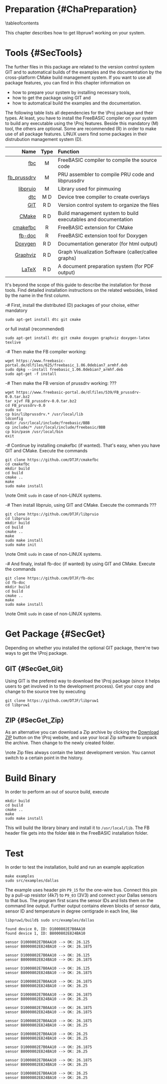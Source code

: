 Preparation {#ChaPreparation}
===========
\tableofcontents

This chapter describes how to get libpruw1 working on your system.


# Tools  {#SecTools}

The further files in this package are related to the version control
system GIT and to automatical builds of the examples and the
documentation by the cross-platform CMake build management system. If
you want to use all package features, you can find in this chapter
information on

- how to prepare your system by installing necessary tools,
- how to get the package using GIT and
- how to automatical build the examples and the documentation.

The following table lists all dependencies for the \Proj package and
their types. At least, you have to install the FreeBASIC compiler on
your system to build any executable using the \Proj features. Beside
this mandatory (M) tool, the others are optional. Some are recommended
(R) in order to make use of all package features. LINUX users find some
packages in their distrubution management system (D).

|                                               Name  | Type |  Function                                                      |
| --------------------------------------------------: | :--: | :------------------------------------------------------------- |
| [fbc](http://www.freebasic.net)                     | M    | FreeBASIC compiler to compile the source code                  |
| [fb_prussdrv](https://github.com/DTJF/fb_prussdrv)  | M    | PRU assembler to compile PRU code and libprussdrv              |
| [libpruio](https://github.com/DTJF/libpruio)        | M    | Library used for pinmuxing                                     |
| [dtc](https://git.kernel.org/cgit/utils/dtc/dtc.git)| M  D | Device tree compiler to create overlays                        |
| [GIT](http://git-scm.com/)                          | R  D | Version control system to organize the files                   |
| [CMake](http://www.cmake.org)                       | R  D | Build management system to build executables and documentation |
| [cmakefbc](http://github.com/DTJF/cmakefbc)         | R    | FreeBASIC extension for CMake                                  |
| [fb-doc](http://github.com/DTJF/fb-doc)             | R    | FreeBASIC extension tool for Doxygen                           |
| [Doxygen](http://www.doxygen.org/)                  | R  D | Documentation generator (for html output)                      |
| [Graphviz](http://www.graphviz.org/)                | R  D | Graph Visualization Software (caller/callee graphs)            |
| [LaTeX](https://latex-project.org/ftp.html)         | R  D | A document preparation system (for PDF output)                 |

It's beyond the scope of this guide to describe the installation for
those tools. Find detailed installation instructions on the related
websides, linked by the name in the first column.

-# First, install the distributed (D) packages of your choise, either mandatory
   ~~~{.txt}
   sudo apt-get install dtc git cmake
   ~~~
   or full install (recommended)
   ~~~{.txt}
   sudo apt-get install dtc git cmake doxygen graphviz doxygen-latex texlive
   ~~~

-# Then make the FB compiler working:
   ~~~{.txt}
   wget https://www.freebasic-portal.de/dlfiles/625/freebasic_1.06.0debian7_armhf.deb
   sudo dpkg --install freebasic_1.06.0debian7_armhf.deb
   sudo apt-get -f install
   ~~~

-# Then make the FB version of prussdrv working: ???
   ~~~{.txt}
   wget https://www.freebasic-portal.de/dlfiles/539/FB_prussdrv-0.0.tar.bz2
   tar xjvf FB_prussdrv-0.0.tar.bz2
   cd FB_prussdrv-0.0
   sudo su
   cp bin/libprussdrv.* /usr/local/lib
   ldconfig
   mkdir /usr/local/include/freebasic/BBB
   cp include/* /usr/local/include/freebasic/BBB
   cp bin/pasm /usr/local/bin
   exit
   ~~~

-# Continue by installing cmakefbc (if wanted). That's easy, when you
   have GIT and CMake. Execute the commands
   ~~~{.txt}
   git clone https://github.com/DTJF/cmakefbc
   cd cmakefbc
   mkdir build
   cd build
   cmake ..
   make
   sudo make install
   ~~~
   \note Omit `sudo` in case of non-LINUX systems.

-# Then install libpruio, using GIT and CMake. Execute the commands ???
   ~~~{.txt}
   git clone https://github.com/DTJF/libpruio
   cd libpruio
   mkdir build
   cd build
   cmake ..
   make
   sudo make install
   sudo make init
   ~~~
   \note Omit `sudo` in case of non-LINUX systems.

-# And finaly, install fb-doc (if wanted) by using GIT and CMake.
   Execute the commands
   ~~~{.txt}
   git clone https://github.com/DTJF/fb-doc
   cd fb-doc
   mkdir build
   cd build
   cmake ..
   make
   sudo make install
   ~~~
   \note Omit `sudo` in case of non-LINUX systems.


# Get Package  {#SecGet}

Depending on whether you installed the optional GIT package, there're
two ways to get the \Proj package.

## GIT  {#SecGet_Git}

Using GIT is the prefered way to download the \Proj package (since it
helps users to get involved in to the development process). Get your
copy and change to the source tree by executing

~~~{.txt}
git clone https://github.com/DTJF/libpruw1
cd libpruw1
~~~

## ZIP  {#SecGet_Zip}

As an alternative you can download a Zip archive by clicking the
[Download ZIP](https://github.com/DTJF/girtobac/archive/master.zip)
button on the \Proj website, and use your local Zip software to unpack
the archive. Then change to the newly created folder.

\note Zip files always contain the latest development version. You
      cannot switch to a certain point in the history.


# Build Binary

In order to perform an out of source build, execute

~~~{.txt}
mkdir build
cd build
cmake ..
make
sudo make install
~~~

This will build the library binary and install it to `/usr/local/lib`.
The FB header file gets into the folder `BBB` in the FreeBASIC
installation folder.


# Test

In order to test the installation, build and run an example application

~~~{.txt}
make examples
sudo src/examples/dallas
~~~

The example uses header pin `P9_15` for the one-wire bus. Connect this
pin by a pull-up resistor (4k7) to `P9_03` (3V3) and connect your
Dallas sensors to that bus. The program first scans the sensor IDs and
lists them on the command line output. Further output contains eleven
blocks of sensor data, sensor ID and temperature in degree centigrade
in each line, like

~~~{.txt}
libpruw1/build$ sudo src/examples/dallas

found device 0, ID: D1000802E7B0AA10
found device 1, ID: B8000802E824BA10

sensor D1000802E7B0AA10 --> OK: 26.125
sensor B8000802E824BA10 --> OK: 26.1875

sensor D1000802E7B0AA10 --> OK: 26.125
sensor B8000802E824BA10 --> OK: 26.1875

sensor D1000802E7B0AA10 --> OK: 26.125
sensor B8000802E824BA10 --> OK: 26.1875

sensor D1000802E7B0AA10 --> OK: 26.1875
sensor B8000802E824BA10 --> OK: 26.25

sensor D1000802E7B0AA10 --> OK: 26.1875
sensor B8000802E824BA10 --> OK: 26.25

sensor D1000802E7B0AA10 --> OK: 26.1875
sensor B8000802E824BA10 --> OK: 26.1875

sensor D1000802E7B0AA10 --> OK: 26.1875
sensor B8000802E824BA10 --> OK: 26.25

sensor D1000802E7B0AA10 --> OK: 26.25
sensor B8000802E824BA10 --> OK: 26.25

sensor D1000802E7B0AA10 --> OK: 26.1875
sensor B8000802E824BA10 --> OK: 26.25

sensor D1000802E7B0AA10 --> OK: 26.1875
sensor B8000802E824BA10 --> OK: 26.25

sensor D1000802E7B0AA10 --> OK: 26.25
sensor B8000802E824BA10 --> OK: 26.25
~~~
